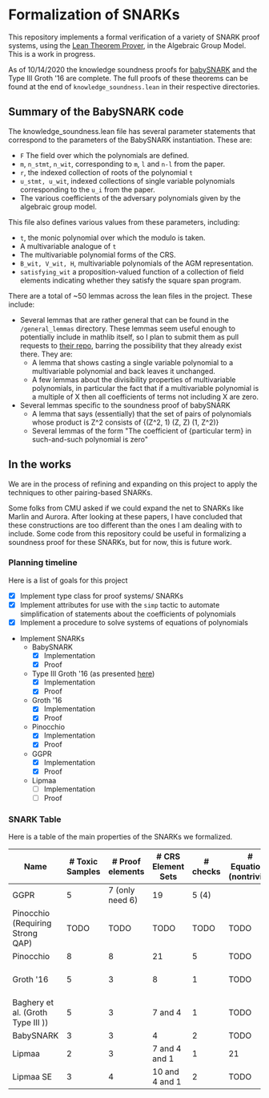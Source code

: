 
# Formalization of SNARKs

This repository implements a formal verification of a variety of SNARK proof systems, using the [Lean Theorem Prover](https://leanprover.github.io/), in the Algebraic Group Model. This is a work in progress.

As of 10/14/2020 the knowledge soundness proofs for [babySNARK](https://github.com/initc3/babySNARK) and the Type III Groth '16 are complete. The full proofs of these theorems can be found at the end of `knowledge_soundness.lean` in their respective directories.

## Summary of the BabySNARK code

The knowledge_soundness.lean file has several parameter statements that correspond to the parameters of the BabySNARK instantiation. These are:
  
* `F` The field over which the polynomials are defined.
* `m`, `n_stmt`, `n_wit`, corresponding to `m`, `l` and `n-l` from the paper.
* `r`, the indexed collection of roots of the polynomial `t`
* `u_stmt, u_wit`, indexed collections of single variable polynomials corresponding to the `u_i` from the paper.
* The various coefficients of the adversary polynomials given by the algebraic group model.
  
This file also defines various values from these parameters, including:

* `t`, the monic polynomial over which the modulo is taken.
* A multivariable analogue of `t`
* The multivariable polynomial forms of the CRS.
* `B_wit, V_wit, H`, multivariable polynomials of the AGM representation.
* `satisfying_wit` a proposition-valued function of a collection of field elements indicating whether they satisfy the square span program.

There are a total of ~50 lemmas across the lean files in the project. These include:

* Several lemmas that are rather general that can be found in the `/general_lemmas` directory. These lemmas seem useful enough to potentially include in mathlib itself, so I plan to submit them as pull requests to [their repo](https://github.com/leanprover-community/mathlib), barring the possibility that they already exist there. They are:
  * A lemma that shows casting a single variable polynomial to a multivariable polynomial and back leaves it unchanged.
  * A few lemmas about the divisibility properties of multivariable polynomials, in particular the fact that if a multivariable polynomial is a multiple of X then all coefficients of terms not including X are zero.
* Several lemmas specific to the soundness proof of babySNARK
  * A lemma that says (essentially) that the set of pairs of polynomials whose product is Z^2 consists of {(Z^2, 1) (Z, Z) (1, Z^2)}
  * Several lemmas of the form "The coefficient of {particular term} in such-and-such polynomial is zero"

## In the works

We are in the process of refining and expanding on this project to apply the techniques to other pairing-based SNARKs.

Some folks from CMU asked if we could expand the net to SNARKs like Marlin and Aurora. After looking at these papers, I have concluded that these constructions are too different than the ones I am dealing with to include. Some code from this repository could be useful in formalizing a soundness proof for these SNARKs, but for now, this is future work.

### Planning timeline

Here is a list of goals for this project

* [x] Implement type class for proof systems/ SNARKs
* [x] Implement attributes for use with the `simp` tactic to automate simplification of statements about the coefficients of polynomials
* [x] Implement a procedure to solve systems of equations of polynomials
* Implement SNARKs
  * BabySNARK
    * [x] Implementation
    * [x] Proof
  * Type III Groth '16 (as presented [here](https://eprint.iacr.org/2020/811.pdf))
    * [x] Implementation
    * [x] Proof
  * Groth '16
    * [x] Implementation
    * [x] Proof
  * Pinocchio
    * [x] Implementation
    * [x] Proof
  * GGPR
    * [x] Implementation
    * [x] Proof
  * Lipmaa
    * [ ] Implementation
    * [ ] Proof

### SNARK Table

Here is a table of the main properties of the SNARKs we formalized.

| Name                              | # Toxic Samples | # Proof elements | # CRS Element Sets | # checks | # Equations (nontrivial) | # Equations (necessary) | Compile Time |
| --------------------------------- | --------------- | ---------------- | ------------------ | -------- | ------------------------ | ----------------------- | ------------ |
| GGPR                              | 5               | 7 (only need 6)  | 19                 | 5 (4)    |                          | 17                      | 140.61 s     |
| Pinocchio (Requiring Strong QAP)  | TODO            | TODO             | TODO               | TODO     | TODO                     | TODO                    | TODO         |
| Pinocchio                         | 8               | 8                | 21                 | 5        | TODO                     | 46                      | 342.89s      |
| Groth '16                         | 5               | 3                | 8                  | 1        | TODO                     | 38 (need all? 2x check) | 13741.86s    |
| Baghery et al. (Groth Type III )) | 5               | 3                | 7 and 4            | 1        | TODO                     | 14                      | 552.67s      |
| BabySNARK                         | 3               | 3                | 4                  | 2        | TODO                     | ?                       | 74.98s       |
| Lipmaa                            | 2               | 3                | 7 and 4 and 1      | 1        | 21                       | TODO                    | TODO         |
| Lipmaa SE                         | 3               | 4                | 10 and 4 and 1     | 2        | TODO                     | TODO                    | TODO         |
